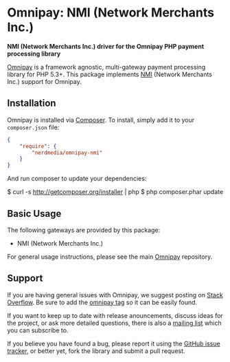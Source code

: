 # Omnipay: NMI (Network Merchants Inc.)

**NMI (Network Merchants Inc.) driver for the Omnipay PHP payment processing library**

[Omnipay](https://github.com/thephpleague/omnipay) is a framework agnostic, multi-gateway payment
processing library for PHP 5.3+. This package implements [NMI](https://www.nmi.com/) (Network Merchants Inc.) support for Omnipay.

## Installation

Omnipay is installed via [Composer](http://getcomposer.org/). To install, simply add it
to your `composer.json` file:

```json
{
    "require": {
        "nerdmedia/omnipay-nmi"
    }
}
```

And run composer to update your dependencies:

$ curl -s http://getcomposer.org/installer | php
$ php composer.phar update

## Basic Usage

The following gateways are provided by this package:

* NMI (Network Merchants Inc.)

For general usage instructions, please see the main [Omnipay](https://github.com/thephpleague/omnipay)
repository.

## Support

If you are having general issues with Omnipay, we suggest posting on
[Stack Overflow](http://stackoverflow.com/). Be sure to add the
[omnipay tag](http://stackoverflow.com/questions/tagged/omnipay) so it can be easily found.

If you want to keep up to date with release anouncements, discuss ideas for the project,
or ask more detailed questions, there is also a [mailing list](https://groups.google.com/forum/#!forum/omnipay) which
you can subscribe to.

If you believe you have found a bug, please report it using the [GitHub issue tracker](https://github.com/nerdmedia/omnipay-nmi/issues),
or better yet, fork the library and submit a pull request.
